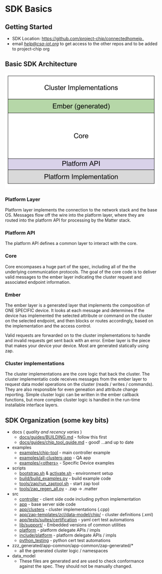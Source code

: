 # SDK Basics

## Getting Started

-   SDK Location:
    [https://github\.com/project\-chip/connectedhomeip](https://github.com/project-chip/connectedhomeip)\_
-   email _[help@csa\-iot\.org](mailto:help@csa-iot.org)_ to get access to the
    other repos and to be added to project\-chip org

## Basic SDK Architecture

![](img/SDK_layers.png)

### Platform Layer

Platform layer implements the connection to the network stack and the base OS.
Messages flow off the wire into the platform layer, where they are routed into
the platform API for processing by the Matter stack.

### Platform API

The platform API defines a common layer to interact with the core.

### Core

Core encompases a huge part of the spec, including all of the the underlying
communication protocols. The goal of the core code is to deliver valid messages
to the ember layer indicating the cluster request and associated endpoint
information.

### Ember

The ember layer is a generated layer that implements the composition of ONE
SPECIFIC device. It looks at each message and determines if the device has
implemented the selected attribute or command on the cluster on the selected
endpoint, and then blocks or routes accordingly, based on the implementation and
the access control.

Valid requests are forwarded on to the cluster implementations to handle and
invalid requests get sent back with an error. Ember layer is the piece that
makes your device your device. Most are generated statically using zap.

### Cluster implementations

The cluster implementations are the core logic that back the cluster. The
cluster implementatio code receives messages from the ember layer to request
data model operations on the cluster (reads / writes / commands). They are also
responsible for even geneation and attribute change reporting. Simple cluster
logic can be written in the ember callback functions, but more complex cluster
logic is handled in the run-time installable interface layers.

## SDK Organization (some key bits)

-   docs ( _quality and recency varies_ )
    -   [docs/guides/BUILDING\.md](https://github.com/project-chip/connectedhomeip/blob/master/docs/guides/BUILDING.md) -
        follow this first
    -   [docs/guides/chip_tool_guide.md](https://github.com/project-chip/connectedhomeip/blob/master/docs/guides/chip_tool_guide.md) -
        good! …and up to date
-   examples
    -   [examples/chip-tool](https://github.com/project-chip/connectedhomeip/blob/master/examples/chip-tool) -
        main controller example
    -   [examples/all-clusters-app](https://github.com/project-chip/connectedhomeip/blob/master/examples/all-cluster-app) -
        QA app</span>
    -   [examples/\<others\>](https://github.com/project-chip/connectedhomeip/blob/master/examples) -
        Specific Device examples
-   scripts
    -   [bootstrap.sh](https://github.com/project-chip/connectedhomeip/blob/master/scripts/bootstrap.sh)
        &
        [activate.sh](https://github.com/project-chip/connectedhomeip/blob/master/scripts/activate.sh) -
        environment setup
    -   [build/build_examples.py](https://github.com/project-chip/connectedhomeip/blob/master/scripts/build/build_examples.py) -
        build example code
    -   [tools/zap/run_zaptool.sh](https://github.com/project-chip/connectedhomeip/blob/master/scripts/tools/zap/run_zaptool.sh) -
        start zap tool
    -   [tools/zap_regen_all.py](https://github.com/project-chip/connectedhomeip/blob/master/scripts/tools/zap_regen_all.py) -
        .zap -> .matter
-   src
    -   [controller](https://github.com/project-chip/connectedhomeip/blob/master/src/controller/) -
        client side code including python implementation
    -   [app](https://github.com/project-chip/connectedhomeip/blob/master/src/app) -
        base server side code
    -   [app/clusters](https://github.com/project-chip/connectedhomeip/blob/master/src/app/clusters) -
        cluster implementations (.cpp)
    -   [app/zap-templates/zcl/data-model/chip/](https://github.com/project-chip/connectedhomeip/blob/master/src/app/zap-templates/zcl/data-model/chip/) -
        cluster definitions (.xml)
    -   [app/tests/suites/certification](https://github.com/project-chip/connectedhomeip/blob/master/src/app/tests/suites/certification) -
        yaml cert test automations
    -   [lib/support/](https://github.com/project-chip/connectedhomeip/blob/master/src/lib/support/) -
        Embedded versions of common utilities
    -   [platform](https://github.com/project-chip/connectedhomeip/blob/master/src/platform) -
        platform delegate APIs / impls
    -   [include/platform](https://github.com/project-chip/connectedhomeip/blob/master/src/include/platform) -
        platform delegate APIs / impls
    -   [python_testing](https://github.com/project-chip/connectedhomeip/blob/master/src/python_testing) -
        python cert test automations
-   zzz_generated/app-common/app-common/zap-generated/\*
    -   all the generated cluster logic / namespaces
-   data_model
    -   These files are generated and are used to check conformance against the
        spec. They should not be manually changed.

